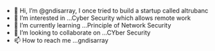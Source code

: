 - 👋 Hi, I’m @gndisarray, I once tried to build a startup called altrubanc
- 👀 I’m interested in ...Cyber Security which allows remote work
- 🌱 I’m currently learning ...Principle of Network Security
- 💞️ I’m looking to collaborate on ...CYber Security
- 📫 How to reach me ...gndisarray

<!---
gndisarray/gndisarray is a ✨ special ✨ repository because its `README.md` (this file) appears on your GitHub profile.
You can click the Preview link to take a look at your changes.
--->
